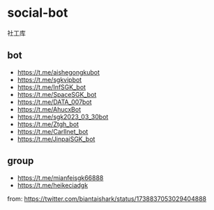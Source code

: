 # social-bot
社工库

## bot
- https://t.me/aishegongkubot
- https://t.me/sgkvipbot
- https://t.me/InfSGK_bot
- https://t.me/SpaceSGK_bot
- https://t.me/DATA_007bot
- https://t.me/AhucxBot
- https://t.me/sgk2023_03_30bot
- https://t.me/Ztgh_bot
- https://t.me/Carllnet_bot
- https://t.me/JinpaiSGK_bot

## group
- https://t.me/mianfeisgk66888
- https://t.me/heikeciadgk

from: https://twitter.com/biantaishark/status/1738837053029404888
